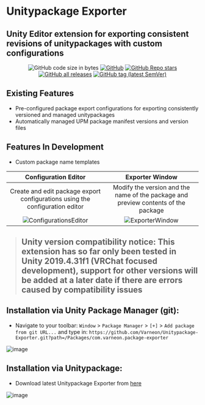 # Unitypackage Exporter
Unity Editor extension for exporting consistent revisions of unitypackages with custom configurations
---

<div align="center">

![GitHub code size in bytes](https://img.shields.io/github/languages/code-size/Varneon/Unitypackage-Exporter?style=for-the-badge)
[![GitHub](https://img.shields.io/github/license/Varneon/Unitypackage-Exporter?color=blue&style=for-the-badge)](https://github.com/Varneon/Unitypackage-Exporter/blob/main/LICENSE)
[![GitHub Repo stars](https://img.shields.io/github/stars/Varneon/Unitypackage-Exporter?style=for-the-badge)](https://github.com/Varneon/Unitypackage-Exporter/stargazers)
[![GitHub all releases](https://img.shields.io/github/downloads/Varneon/Unitypackage-Exporter/total?color=blue&style=for-the-badge)](https://github.com/Varneon/Unitypackage-Exporter/releases)
[![GitHub tag (latest SemVer)](https://img.shields.io/github/v/tag/Varneon/Unitypackage-Exporter?color=blue&label=Release&sort=semver&style=for-the-badge)](https://github.com/Varneon/Unitypackage-Exporter/releases/latest)

</div>

## Existing Features
* Pre-configured package export configurations for exporting consistently versioned and managed unitypackages
* Automatically managed UPM package manifest versions and version files

## Features In Development
* Custom package name templates

|Configuration Editor|Exporter Window|
:-:|:-:
|Create and edit package export configurations using the configuration editor|Modify the version and the name of the package and preview contents of the package|
![ConfigurationsEditor](https://user-images.githubusercontent.com/26690821/168445372-f21d95f6-4564-4966-bf13-b067bc8d846f.png)|![ExporterWindow](https://user-images.githubusercontent.com/26690821/168445249-7ea02f5a-3649-4fe6-bbb4-9b7e2c62d01d.png)

> ## Unity version compatibility notice: This extension has so far only been tested in Unity 2019.4.31f1 (VRChat focused development), support for other versions will be added at a later date if there are errors caused by compatibility issues

## Installation via Unity Package Manager (git):
* Navigate to your toolbar: `Window` > `Package Manager` > `[+]` > `Add package from git URL...` and type in: `https://github.com/Varneon/Unitypackage-Exporter.git?path=/Packages/com.varneon.package-exporter`

![image](https://user-images.githubusercontent.com/26690821/168448943-c73d762e-c841-428e-a76b-a11ecdf39118.png)

## Installation via Unitypackage:
* Download latest Unitypackage Exporter from [here](https://github.com/Varneon/Unitypackage-Exporter/releases/latest)

![image](https://user-images.githubusercontent.com/26690821/168448973-435a4728-0f1c-462b-9a3c-2355dc5e8077.png)
